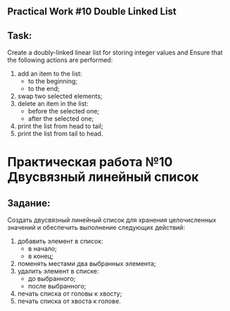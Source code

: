 ## Practical Work #10 Double Linked List

## Task:

Create a doubly-linked linear list for storing integer values and
Ensure that the following actions are performed:
1. add an item to the list:
   - to the beginning;
   - to the end;
2. swap two selected elements;
3. delete an item in the list:
   - before the selected one;
   - after the selected one;
4. print the list from head to tail;
5. print the list from tail to head.

# Практическая работа №10 Двусвязный линейный список

## Задание:

Создать двусвязный линейный список для хранения целочисленных значений и
обеспечить выполнение следующих действий:
1. добавить элемент в список:
   - в начало;
   - в конец;
2. поменять местами два выбранных элемента;
3. удалить элемент в списке:
   - до выбранного;
   - после выбранного;
4. печать списка от головы к хвосту;
5. печать списка от хвоста к голове.